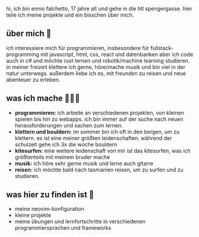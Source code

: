 hi, ich bin ennio falchetto, 17 jahre alt und gehe in die htl spengergasse. hier teile ich meine projekte und ein bisschen über mich.

## über mich 🌻

ich interessiere mich für programmieren, insbesondere für fullstack-programming mit javascript, html, css, react und datenbanken aber ich code auch in c# und möchte rust lernen und robotik/machine learning studieren. in meiner freizeit klettere ich gerne, höre/mache musik und bin viel in der natur unterwegs. außerdem liebe ich es, mit freunden zu reisen und neue abenteuer zu erleben.

## was ich mache 🧑🏻‍💻

- **programmieren:** ich arbeite an verschiedenen projekten, von kleinen spielen bis hin zu webapps. ich bin immer auf der suche nach neuen herausforderungen und sachen zum lernen.
- **klettern und bouldern:** im sommer bin ich oft in den bergen, um zu klettern. es ist eine meiner größten leidenschaften. während der schulzeit gehe ich 3x die woche bouldern
- **kitesurfen:** eine weitere leidenschaft von mir ist das kitesurfen, was ich größtenteils mit meinem bruder mache
- **musik:** ich höre sehr gerne musik und lerne auch gitarre
- **reisen:** ich möchte bald nach tasmanien reisen, um zu surfen und zu studieren.

## was hier zu finden ist 🌸

- meine neovim-konfiguration
- kleine projekte
- meine übungen und lernfortschritte in verschiedenen programmiersprachen und frameworks
